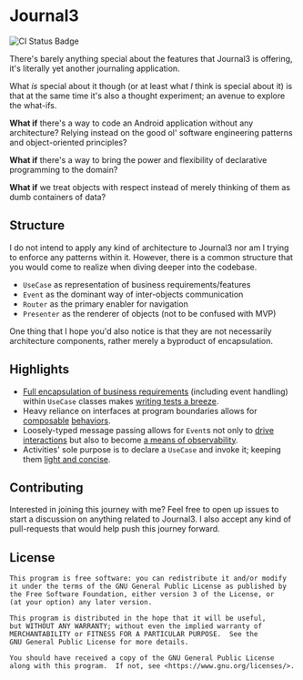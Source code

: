 # Journal3

![CI Status Badge](https://github.com/MrHadiSatrio/Journal3/actions/workflows/ci.yaml/badge.svg)

There's barely anything special about the features that Journal3 is offering,
it's literally yet another journaling application.

What _is_ special about it though (or at least what *I* think is special about
it) is that at the same time it's also a thought experiment; an avenue to
explore the what-ifs.

**What if** there's a way to code an Android application without any
architecture? Relying instead on the good ol' software engineering patterns
and object-oriented principles?

**What if** there's a way to bring the power and flexibility of declarative
programming to the domain?

**What if** we treat objects with respect instead of merely thinking of them
as dumb containers of data?

## Structure

I do not intend to apply any kind of architecture to Journal3 nor am I trying
to enforce any patterns within it. However, there is a common structure that
you would come to realize when diving deeper into the codebase.

- `UseCase` as representation of business requirements/features
- `Event` as the dominant way of inter-objects communication
- `Router` as the primary enabler for navigation
- `Presenter` as the renderer of objects (not to be confused with MVP)

One thing that I hope you'd also notice is that they are not necessarily
architecture components, rather merely a byproduct of encapsulation.

## Highlights

- [Full encapsulation of business requirements](app-kmm-journal3/src/commonMain/kotlin/com/hadisatrio/apps/kotlin/journal3/story/EditAStoryUseCase.kt)
  (including event handling) within `UseCase` classes makes [writing tests a breeze](app-kmm-journal3/src/commonTest/kotlin/com/hadisatrio/apps/kotlin/journal3/story/EditAStoryUseCaseTest.kt).
- Heavy reliance on interfaces at program boundaries allows for [composable](app-kmm-journal3/src/commonMain/kotlin/com/hadisatrio/apps/kotlin/journal3/story/cache/CachingStoriesPresenter.kt)
  [behaviors](app-kmm-journal3/src/commonTest/kotlin/com/hadisatrio/apps/kotlin/journal3/story/SelfPopulatingStories.kt).
- Loosely-typed message passing allows for `Event`s not only to [drive interactions](lib-kmm-foundation/src/androidMain/kotlin/com/hadisatrio/libs/android/foundation/widget/EditTextInputEventSource.kt)
  but also to become [a means of observability](lib-kmm-foundation/src/androidMain/kotlin/com/hadisatrio/libs/android/foundation/os/SystemLog.kt).
- Activities' sole purpose is to declare a `UseCase` and invoke it; keeping them
  [light and concise](app-android-journal3/src/main/kotlin/com/hadisatrio/apps/android/journal3/story/EditAStoryActivity.kt).

## Contributing

Interested in joining this journey with me? Feel free to open up issues to
start a discussion on anything related to Journal3. I also accept any kind
of pull-requests that would help push this journey forward.

## License

```
This program is free software: you can redistribute it and/or modify
it under the terms of the GNU General Public License as published by
the Free Software Foundation, either version 3 of the License, or
(at your option) any later version.

This program is distributed in the hope that it will be useful,
but WITHOUT ANY WARRANTY; without even the implied warranty of
MERCHANTABILITY or FITNESS FOR A PARTICULAR PURPOSE.  See the
GNU General Public License for more details.

You should have received a copy of the GNU General Public License
along with this program.  If not, see <https://www.gnu.org/licenses/>.
```
